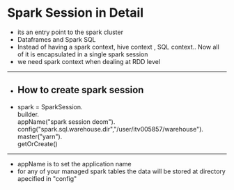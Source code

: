 # Spark Session in Detail
- its an entry point to the spark cluster
- Dataframes and Spark SQL
- Instead of having a spark context, hive context , SQL context..
    Now all of it is encapsulated in a single spark session
- we need spark context when dealing at RDD level
------------
- How to create spark session
    - 

- spark = SparkSession.\
builder.\
appName("spark session deom").\
config("spark.sql.warehouse.dir","/user/itv005857/warehouse").\
master("yarn").\
getOrCreate()

------------
- appName is to set the application name
- for any of your managed spark tables the data will be stored at directory apecified in "config"